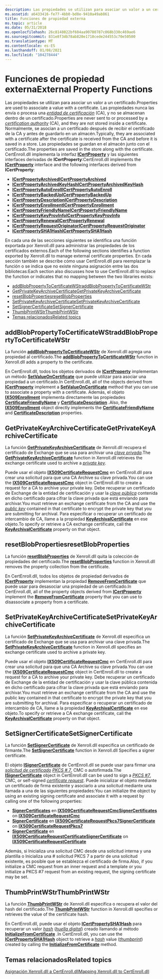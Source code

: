 ```yaml
---
description: Las propiedades se utilizan para asociar un valor a un certificado.
ms.assetid: a6433416-fe77-4bb0-bd8e-9410a49ab861
title: Funciones de propiedad externa
ms.topic: article
ms.date: 05/31/2018
ms.openlocfilehash: 26c8148022bf604aa90780787c068b330c469ae6
ms.sourcegitcommit: 831e8f3db78ab820e1710cede244553c70e50500
ms.translationtype: MT
ms.contentlocale: es-ES
ms.lasthandoff: 01/08/2021
ms.locfileid: "104278444"
---
```

# <a name="external-property-functions"></a><span data-ttu-id="04c42-103">Funciones de propiedad externa</span><span class="sxs-lookup"><span data-stu-id="04c42-103">External Property Functions</span></span>

<span data-ttu-id="04c42-104">Las propiedades se utilizan para asociar un valor a un certificado.</span><span class="sxs-lookup"><span data-stu-id="04c42-104">Properties are used to associate a value with a certificate.</span></span> <span data-ttu-id="04c42-105">Las propiedades nunca las envía o procesa una [*entidad de certificación*](/windows/desktop/SecGloss/c-gly) (CA), y no se almacenan dentro de un certificado.</span><span class="sxs-lookup"><span data-stu-id="04c42-105">Properties are never sent to or processed by a [*certification authority*](/windows/desktop/SecGloss/c-gly) (CA), and they are not stored inside a certificate.</span></span> <span data-ttu-id="04c42-106">Normalmente, se asocian a un certificado después de recibir el certificado de la CA y antes de guardarlo en un almacén.</span><span class="sxs-lookup"><span data-stu-id="04c42-106">Typically, they are associated with a certificate after the certificate is received from the CA and before it is saved in a store.</span></span> <span data-ttu-id="04c42-107">Las propiedades se guardan en el almacén junto con el certificado.</span><span class="sxs-lookup"><span data-stu-id="04c42-107">The properties are saved in the store along with the certificate.</span></span> <span data-ttu-id="04c42-108">CertEnroll.dll implementa la interfaz [**ICertProperty**](/windows/desktop/api/CertEnroll/nn-certenroll-icertproperty) y las siguientes interfaces derivadas de **ICertProperty**:</span><span class="sxs-lookup"><span data-stu-id="04c42-108">CertEnroll.dll implements the [**ICertProperty**](/windows/desktop/api/CertEnroll/nn-certenroll-icertproperty) interface and the following interfaces derived from **ICertProperty**:</span></span>

-   [<span data-ttu-id="04c42-109">**ICertPropertyArchived**</span><span class="sxs-lookup"><span data-stu-id="04c42-109">**ICertPropertyArchived**</span></span>](/windows/desktop/api/CertEnroll/nn-certenroll-icertpropertyarchived)
-   [<span data-ttu-id="04c42-110">**ICertPropertyArchivedKeyHash**</span><span class="sxs-lookup"><span data-stu-id="04c42-110">**ICertPropertyArchivedKeyHash**</span></span>](/windows/desktop/api/CertEnroll/nn-certenroll-icertpropertyarchivedkeyhash)
-   [<span data-ttu-id="04c42-111">**ICertPropertyAutoEnroll**</span><span class="sxs-lookup"><span data-stu-id="04c42-111">**ICertPropertyAutoEnroll**</span></span>](/windows/desktop/api/CertEnroll/nn-certenroll-icertpropertyautoenroll)
-   [<span data-ttu-id="04c42-112">**ICertPropertyBackedUp**</span><span class="sxs-lookup"><span data-stu-id="04c42-112">**ICertPropertyBackedUp**</span></span>](/windows/desktop/api/CertEnroll/nn-certenroll-icertpropertybackedup)
-   [<span data-ttu-id="04c42-113">**ICertPropertyDescription**</span><span class="sxs-lookup"><span data-stu-id="04c42-113">**ICertPropertyDescription**</span></span>](/windows/desktop/api/CertEnroll/nn-certenroll-icertpropertydescription)
-   [<span data-ttu-id="04c42-114">**ICertPropertyEnrollment**</span><span class="sxs-lookup"><span data-stu-id="04c42-114">**ICertPropertyEnrollment**</span></span>](/windows/desktop/api/CertEnroll/nn-certenroll-icertpropertyenrollment)
-   [<span data-ttu-id="04c42-115">**ICertPropertyFriendlyName**</span><span class="sxs-lookup"><span data-stu-id="04c42-115">**ICertPropertyFriendlyName**</span></span>](/windows/desktop/api/CertEnroll/nn-certenroll-icertpropertyfriendlyname)
-   [<span data-ttu-id="04c42-116">**ICertPropertyKeyProvInfo**</span><span class="sxs-lookup"><span data-stu-id="04c42-116">**ICertPropertyKeyProvInfo**</span></span>](/windows/desktop/api/CertEnroll/nn-certenroll-icertpropertykeyprovinfo)
-   [<span data-ttu-id="04c42-117">**ICertPropertyRenewal**</span><span class="sxs-lookup"><span data-stu-id="04c42-117">**ICertPropertyRenewal**</span></span>](/windows/desktop/api/CertEnroll/nn-certenroll-icertpropertyrenewal)
-   [<span data-ttu-id="04c42-118">**ICertPropertyRequestOriginator**</span><span class="sxs-lookup"><span data-stu-id="04c42-118">**ICertPropertyRequestOriginator**</span></span>](/windows/desktop/api/CertEnroll/nn-certenroll-icertpropertyrequestoriginator)
-   [<span data-ttu-id="04c42-119">**ICertPropertySHA1Hash**</span><span class="sxs-lookup"><span data-stu-id="04c42-119">**ICertPropertySHA1Hash**</span></span>](/windows/desktop/api/CertEnroll/nn-certenroll-icertpropertysha1hash)

<span data-ttu-id="04c42-120">En cada una de las secciones siguientes se identifica una función exportada por Xenroll.dll para administrar las propiedades de los certificados externos.</span><span class="sxs-lookup"><span data-stu-id="04c42-120">Each of the following sections identifies a function exported by Xenroll.dll to manage external certificate properties.</span></span> <span data-ttu-id="04c42-121">En cada sección también se describe cómo usar CertEnroll.dll para reemplazar la función o se indica que no existe ninguna asignación entre las dos bibliotecas:</span><span class="sxs-lookup"><span data-stu-id="04c42-121">Each section also discusses how to use CertEnroll.dll to replace the function or indicates that no mapping between the two libraries exists:</span></span>

-   [<span data-ttu-id="04c42-122">addBlobPropertyToCertificateWStr</span><span class="sxs-lookup"><span data-stu-id="04c42-122">addBlobPropertyToCertificateWStr</span></span>](#addblobpropertytocertificatewstr)
-   [<span data-ttu-id="04c42-123">GetPrivateKeyArchiveCertificate</span><span class="sxs-lookup"><span data-stu-id="04c42-123">GetPrivateKeyArchiveCertificate</span></span>](#getprivatekeyarchivecertificate)
-   [<span data-ttu-id="04c42-124">resetBlobProperties</span><span class="sxs-lookup"><span data-stu-id="04c42-124">resetBlobProperties</span></span>](#resetblobproperties)
-   [<span data-ttu-id="04c42-125">SetPrivateKeyArchiveCertificate</span><span class="sxs-lookup"><span data-stu-id="04c42-125">SetPrivateKeyArchiveCertificate</span></span>](#setprivatekeyarchivecertificate)
-   [<span data-ttu-id="04c42-126">SetSignerCertificate</span><span class="sxs-lookup"><span data-stu-id="04c42-126">SetSignerCertificate</span></span>](#setsignercertificate)
-   [<span data-ttu-id="04c42-127">ThumbPrintWStr</span><span class="sxs-lookup"><span data-stu-id="04c42-127">ThumbPrintWStr</span></span>](#thumbprintwstr)
-   [<span data-ttu-id="04c42-128">Temas relacionados</span><span class="sxs-lookup"><span data-stu-id="04c42-128">Related topics</span></span>](#related-topics)

## <a name="addblobpropertytocertificatewstr"></a><span data-ttu-id="04c42-129">addBlobPropertyToCertificateWStr</span><span class="sxs-lookup"><span data-stu-id="04c42-129">addBlobPropertyToCertificateWStr</span></span>

<span data-ttu-id="04c42-130">La función [**addBlobPropertyToCertificateWStr**](/windows/desktop/api/xenroll/nf-xenroll-ienroll4-addblobpropertytocertificatewstr) de Xenroll.dll agrega una propiedad al certificado.</span><span class="sxs-lookup"><span data-stu-id="04c42-130">The [**addBlobPropertyToCertificateWStr**](/windows/desktop/api/xenroll/nf-xenroll-ienroll4-addblobpropertytocertificatewstr) function in Xenroll.dll adds a property to the certificate.</span></span>

<span data-ttu-id="04c42-131">En CertEnroll.dll, todos los objetos derivados de [**ICertProperty**](/windows/desktop/api/CertEnroll/nn-certenroll-icertproperty) implementan un método [**SetValueOnCertificate**](/windows/desktop/api/CertEnroll/nf-certenroll-icertproperty-setvalueoncertificate) que puede utilizar para asociar una propiedad a un certificado.</span><span class="sxs-lookup"><span data-stu-id="04c42-131">In CertEnroll.dll, all of the objects derived from [**ICertProperty**](/windows/desktop/api/CertEnroll/nn-certenroll-icertproperty) implement a [**SetValueOnCertificate**](/windows/desktop/api/CertEnroll/nf-certenroll-icertproperty-setvalueoncertificate) method that you can use to associate a property with a certificate.</span></span> <span data-ttu-id="04c42-132">Además, el objeto [**IX509Enrollment**](/windows/desktop/api/CertEnroll/nn-certenroll-ix509enrollment) implementa directamente las propiedades [**CertificateFriendlyName**](/windows/desktop/api/CertEnroll/nf-certenroll-ix509enrollment-get_certificatefriendlyname) y [**CertificateDescription**](/windows/desktop/api/CertEnroll/nf-certenroll-ix509enrollment-get_certificatedescription) .</span><span class="sxs-lookup"><span data-stu-id="04c42-132">Also, the [**IX509Enrollment**](/windows/desktop/api/CertEnroll/nn-certenroll-ix509enrollment) object directly implements the [**CertificateFriendlyName**](/windows/desktop/api/CertEnroll/nf-certenroll-ix509enrollment-get_certificatefriendlyname) and [**CertificateDescription**](/windows/desktop/api/CertEnroll/nf-certenroll-ix509enrollment-get_certificatedescription) properties.</span></span>

## <a name="getprivatekeyarchivecertificate"></a><span data-ttu-id="04c42-133">GetPrivateKeyArchiveCertificate</span><span class="sxs-lookup"><span data-stu-id="04c42-133">GetPrivateKeyArchiveCertificate</span></span>

<span data-ttu-id="04c42-134">La función [**GetPrivateKeyArchiveCertificate**](/windows/desktop/api/xenroll/nf-xenroll-ienroll4-getprivatekeyarchivecertificate) de Xenroll.dll recupera el certificado de Exchange que se usa para archivar una [*clave privada*](/windows/desktop/SecGloss/p-gly).</span><span class="sxs-lookup"><span data-stu-id="04c42-134">The [**GetPrivateKeyArchiveCertificate**](/windows/desktop/api/xenroll/nf-xenroll-ienroll4-getprivatekeyarchivecertificate) function in Xenroll.dll retrieves the exchange certificate used to archive a [*private key*](/windows/desktop/SecGloss/p-gly).</span></span>

<span data-ttu-id="04c42-135">Puede usar el objeto [**IX509CertificateRequestCmc**](/windows/desktop/api/CertEnroll/nn-certenroll-ix509certificaterequestcmc) en CertEnroll.dll para crear una solicitud para que una CA Archive su clave privada.</span><span class="sxs-lookup"><span data-stu-id="04c42-135">You can use the [**IX509CertificateRequestCmc**](/windows/desktop/api/CertEnroll/nn-certenroll-ix509certificaterequestcmc) object in CertEnroll.dll to create a request for a CA to archive your private key.</span></span> <span data-ttu-id="04c42-136">Debe recuperar un certificado de Exchange de la entidad de certificación y usar la [*clave pública*](/windows/desktop/SecGloss/p-gly) contenida en dicho certificado para cifrar la clave privada que está enviando para archivar.</span><span class="sxs-lookup"><span data-stu-id="04c42-136">You must retrieve an exchange certificate from the CA and use the [*public key*](/windows/desktop/SecGloss/p-gly) contained in that certificate to encrypt the private key that you are submitting for archival.</span></span> <span data-ttu-id="04c42-137">Para especificar o recuperar un certificado de intercambio de CA, llame a la propiedad [**KeyArchivalCertificate**](/windows/desktop/api/CertEnroll/nf-certenroll-ix509certificaterequestcmc-get_keyarchivalcertificate) en ese objeto.</span><span class="sxs-lookup"><span data-stu-id="04c42-137">To specify or retrieve a CA exchange certificate, call the [**KeyArchivalCertificate**](/windows/desktop/api/CertEnroll/nf-certenroll-ix509certificaterequestcmc-get_keyarchivalcertificate) property on that object.</span></span>

## <a name="resetblobproperties"></a><span data-ttu-id="04c42-138">resetBlobProperties</span><span class="sxs-lookup"><span data-stu-id="04c42-138">resetBlobProperties</span></span>

<span data-ttu-id="04c42-139">La función [**resetBlobProperties**](/windows/desktop/api/xenroll/nf-xenroll-icenroll4-resetblobproperties) de Xenroll.dll quita la colección de propiedades del certificado.</span><span class="sxs-lookup"><span data-stu-id="04c42-139">The [**resetBlobProperties**](/windows/desktop/api/xenroll/nf-xenroll-icenroll4-resetblobproperties) function in Xenroll.dll removes the property collection from the certificate.</span></span>

<span data-ttu-id="04c42-140">En CertEnroll.dll, todos los objetos de propiedad derivados de [**ICertProperty**](/windows/desktop/api/CertEnroll/nn-certenroll-icertproperty) implementan la propiedad [**RemoveFromCertificate**](/windows/desktop/api/CertEnroll/nf-certenroll-icertproperty-removefromcertificate) que puede usar para desasociar una propiedad de un certificado.</span><span class="sxs-lookup"><span data-stu-id="04c42-140">In CertEnroll.dll, all of the property objects derived from [**ICertProperty**](/windows/desktop/api/CertEnroll/nn-certenroll-icertproperty) implement the [**RemoveFromCertificate**](/windows/desktop/api/CertEnroll/nf-certenroll-icertproperty-removefromcertificate) property that you can use to disassociate a property from a certificate.</span></span>

## <a name="setprivatekeyarchivecertificate"></a><span data-ttu-id="04c42-141">SetPrivateKeyArchiveCertificate</span><span class="sxs-lookup"><span data-stu-id="04c42-141">SetPrivateKeyArchiveCertificate</span></span>

<span data-ttu-id="04c42-142">La función [**SetPrivateKeyArchiveCertificate**](/windows/desktop/api/xenroll/nf-xenroll-ienroll4-setprivatekeyarchivecertificate) de Xenroll.dll especifica un certificado de Exchange que se usa para archivar una clave privada.</span><span class="sxs-lookup"><span data-stu-id="04c42-142">The [**SetPrivateKeyArchiveCertificate**](/windows/desktop/api/xenroll/nf-xenroll-ienroll4-setprivatekeyarchivecertificate) function in Xenroll.dll specifies an exchange certificate used to archive a private key.</span></span>

<span data-ttu-id="04c42-143">Puede usar el objeto [**IX509CertificateRequestCmc**](/windows/desktop/api/CertEnroll/nn-certenroll-ix509certificaterequestcmc) en CertEnroll.dll para crear una solicitud para que una CA Archive su clave privada.</span><span class="sxs-lookup"><span data-stu-id="04c42-143">You can use the [**IX509CertificateRequestCmc**](/windows/desktop/api/CertEnroll/nn-certenroll-ix509certificaterequestcmc) object in CertEnroll.dll to create a request for a CA to archive your private key.</span></span> <span data-ttu-id="04c42-144">Debe recuperar un certificado de Exchange de la entidad de certificación y usar la clave pública contenida en dicho certificado para cifrar la clave privada que está enviando para archivar.</span><span class="sxs-lookup"><span data-stu-id="04c42-144">You must retrieve an exchange certificate from the CA and use the public key contained in that certificate to encrypt the private key that you are submitting for archival.</span></span> <span data-ttu-id="04c42-145">Para especificar o recuperar un certificado de intercambio de CA, llame a la propiedad [**KeyArchivalCertificate**](/windows/desktop/api/CertEnroll/nf-certenroll-ix509certificaterequestcmc-get_keyarchivalcertificate) en ese objeto.</span><span class="sxs-lookup"><span data-stu-id="04c42-145">To specify or retrieve a CA exchange certificate, call the [**KeyArchivalCertificate**](/windows/desktop/api/CertEnroll/nf-certenroll-ix509certificaterequestcmc-get_keyarchivalcertificate) property on that object.</span></span>

## <a name="setsignercertificate"></a><span data-ttu-id="04c42-146">SetSignerCertificate</span><span class="sxs-lookup"><span data-stu-id="04c42-146">SetSignerCertificate</span></span>

<span data-ttu-id="04c42-147">La función [**SetSignerCertificate**](/windows/desktop/api/xenroll/nf-xenroll-ienroll4-setsignercertificate) de Xenroll.dll especifica un certificado de firmante.</span><span class="sxs-lookup"><span data-stu-id="04c42-147">The [**SetSignerCertificate**](/windows/desktop/api/xenroll/nf-xenroll-ienroll4-setsignercertificate) function in Xenroll.dll Specifies a signer certificate.</span></span>

<span data-ttu-id="04c42-148">El objeto [**ISignerCertificate**](/windows/desktop/api/CertEnroll/nn-certenroll-isignercertificate) de CertEnroll.dll se puede usar para firmar una [*solicitud de certificado*](/windows/desktop/SecGloss/c-gly) [*PKCS \# 7*](/windows/desktop/SecGloss/p-gly), CMC o autofirmada.</span><span class="sxs-lookup"><span data-stu-id="04c42-148">The [**ISignerCertificate**](/windows/desktop/api/CertEnroll/nn-certenroll-isignercertificate) object in CertEnroll.dll can be used to sign a [*PKCS \#7*](/windows/desktop/SecGloss/p-gly), CMC, or self-signed [*certificate request*](/windows/desktop/SecGloss/c-gly).</span></span> <span data-ttu-id="04c42-149">Puede inicializar el objeto mediante un certificado de firma existente y asociarlo a una solicitud mediante una llamada a una de las siguientes propiedades:</span><span class="sxs-lookup"><span data-stu-id="04c42-149">You can initialize the object by using an existing signing certificate and associate it with a request by calling one of the following properties:</span></span>

-   <span data-ttu-id="04c42-150">[**SignerCertificates**](/windows/desktop/api/CertEnroll/nf-certenroll-ix509certificaterequestcmc-get_signercertificates) en [ **IX509CertificateRequestCmc**](/windows/desktop/api/CertEnroll/nn-certenroll-ix509certificaterequestcmc)</span><span class="sxs-lookup"><span data-stu-id="04c42-150">[**SignerCertificates**](/windows/desktop/api/CertEnroll/nf-certenroll-ix509certificaterequestcmc-get_signercertificates) on [**IX509CertificateRequestCmc**](/windows/desktop/api/CertEnroll/nn-certenroll-ix509certificaterequestcmc)</span></span>
-   <span data-ttu-id="04c42-151">[**SignerCertificate**](/windows/desktop/api/CertEnroll/nf-certenroll-ix509certificaterequestpkcs7-get_signercertificate) en [ **IX509CertificateRequestPkcs7**](/windows/desktop/api/CertEnroll/nn-certenroll-ix509certificaterequestpkcs7)</span><span class="sxs-lookup"><span data-stu-id="04c42-151">[**SignerCertificate**](/windows/desktop/api/CertEnroll/nf-certenroll-ix509certificaterequestpkcs7-get_signercertificate) on [**IX509CertificateRequestPkcs7**](/windows/desktop/api/CertEnroll/nn-certenroll-ix509certificaterequestpkcs7)</span></span>
-   <span data-ttu-id="04c42-152">[**SignerCertificate**](/windows/desktop/api/CertEnroll/nf-certenroll-ix509certificaterequestcertificate-get_signercertificate) en [ **IX509CertificateRequestCertificate**](/windows/desktop/api/CertEnroll/nn-certenroll-ix509certificaterequestcertificate)</span><span class="sxs-lookup"><span data-stu-id="04c42-152">[**SignerCertificate**](/windows/desktop/api/CertEnroll/nf-certenroll-ix509certificaterequestcertificate-get_signercertificate) on [**IX509CertificateRequestCertificate**](/windows/desktop/api/CertEnroll/nn-certenroll-ix509certificaterequestcertificate)</span></span>

<span data-ttu-id="04c42-153">Además, si Inicializa una solicitud CMC desde una solicitud interna y una plantilla o Inicializa una \# solicitud PKCS 7 a partir de una solicitud existente, es posible que se establezca el certificado de firma.</span><span class="sxs-lookup"><span data-stu-id="04c42-153">Also, if you initialize a CMC request from an inner request and a template or you initialize a PKCS \#7 request from an existing request, the signing certificate may be set.</span></span>

## <a name="thumbprintwstr"></a><span data-ttu-id="04c42-154">ThumbPrintWStr</span><span class="sxs-lookup"><span data-stu-id="04c42-154">ThumbPrintWStr</span></span>

<span data-ttu-id="04c42-155">La función [**ThumbPrintWStr**](/windows/desktop/api/xenroll/nf-xenroll-ienroll4-get_thumbprintwstr) de Xenroll.dll especifica o recupera el valor del hash del certificado.</span><span class="sxs-lookup"><span data-stu-id="04c42-155">The [**ThumbPrintWStr**](/windows/desktop/api/xenroll/nf-xenroll-ienroll4-get_thumbprintwstr) function in Xenroll.dll specifies or retrieves the value of the certificate hash.</span></span>

<span data-ttu-id="04c42-156">En CertEnroll.dll, puede usar el objeto [**ICertPropertySHA1Hash**](/windows/desktop/api/CertEnroll/nn-certenroll-icertpropertysha1hash) para recuperar un valor [*hash*](/windows/desktop/SecGloss/h-gly) ([*huella digital*](/windows/desktop/SecGloss/t-gly)) creado llamando al método [**InitializeFromCertificate**](/windows/desktop/api/CertEnroll/nf-certenroll-ix509certificaterequestpkcs7-initializefromcertificate) .</span><span class="sxs-lookup"><span data-stu-id="04c42-156">In CertEnroll.dll, you can use the [**ICertPropertySHA1Hash**](/windows/desktop/api/CertEnroll/nn-certenroll-icertpropertysha1hash) object to retrieve a [*hash*](/windows/desktop/SecGloss/h-gly) value ([*thumbprint*](/windows/desktop/SecGloss/t-gly)) created by calling the [**InitializeFromCertificate**](/windows/desktop/api/CertEnroll/nf-certenroll-ix509certificaterequestpkcs7-initializefromcertificate) method.</span></span>

## <a name="related-topics"></a><span data-ttu-id="04c42-157">Temas relacionados</span><span class="sxs-lookup"><span data-stu-id="04c42-157">Related topics</span></span>

<dl> <dt>

[<span data-ttu-id="04c42-158">Asignación Xenroll.dll a CertEnroll.dll</span><span class="sxs-lookup"><span data-stu-id="04c42-158">Mapping Xenroll.dll to CertEnroll.dll</span></span>](mapping-xenroll-dll-to-certenroll-dll.md)
</dt> </dl>

 

 
